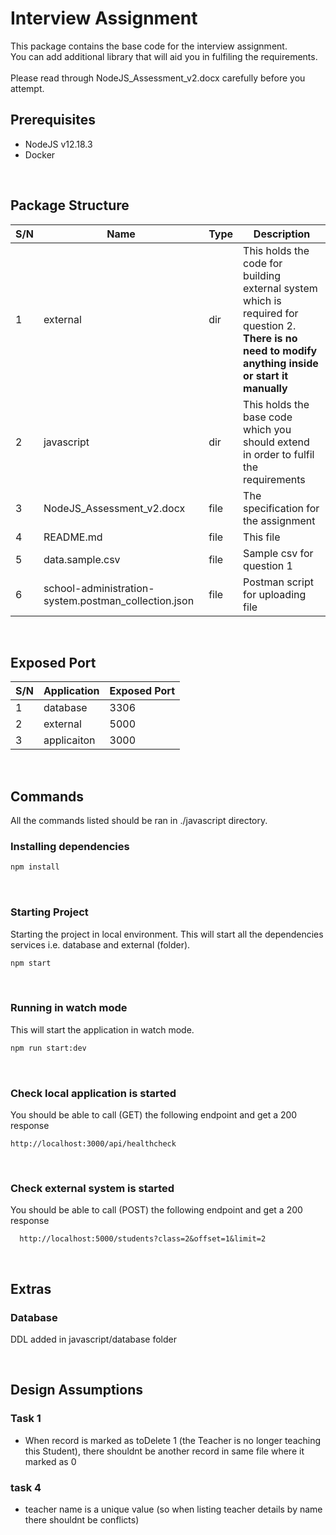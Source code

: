 # Interview Assignment

This package contains the base code for the interview assignment.<br>
You can add additional library that will aid you in fulfiling the requirements.
<br>
<br>
Please read through NodeJS_Assessment_v2.docx carefully before you attempt.

## Prerequisites
- NodeJS v12.18.3
- Docker

<br>

## Package Structure
| S/N | Name | Type | Description |
|-----|------|------|-------------|
| 1 | external | dir | This holds the code for building external system which is required for question 2.<br><b>There is no need to modify anything inside or start it manually</b>
| 2 | javascript | dir | This holds the base code which you should extend in order to fulfil the requirements |
| 3 | NodeJS_Assessment_v2.docx | file | The specification for the assignment |
| 4 | README.md | file | This file |
| 5 | data.sample.csv | file | Sample csv for question 1 |
| 6 | school-administration-system.postman_collection.json | file | Postman script for uploading file |

<br>

## Exposed Port
| S/N | Application | Exposed Port |
|-----|-------------|--------------|
| 1 | database | 3306 |
| 2 | external | 5000 |
| 3 | applicaiton | 3000 |

<br>

## Commands
All the commands listed should be ran in ./javascript directory.

### Installing dependencies
```bash
npm install
```

<br>

### Starting Project
Starting the project in local environment.
This will start all the dependencies services i.e. database and external (folder).
```bash
npm start
```

<br>

### Running in watch mode
This will start the application in watch mode.
```bash
npm run start:dev
```

<br>

### Check local application is started
You should be able to call (GET) the following endpoint and get a 200 response

```
http://localhost:3000/api/healthcheck
```

<br>

### Check external system is started
You should be able to call (POST) the following endpoint and get a 200 response
```
  http://localhost:5000/students?class=2&offset=1&limit=2
```

<br>

## Extras

### Database
DDL added in javascript/database folder

<br>

## Design Assumptions

### Task 1
- When record is marked as toDelete 1 (the Teacher is no longer teaching this Student), there shouldnt be another record in same file where it marked as 0

### task 4
- teacher name is a unique value (so when listing teacher details by name there shouldnt be conflicts)
